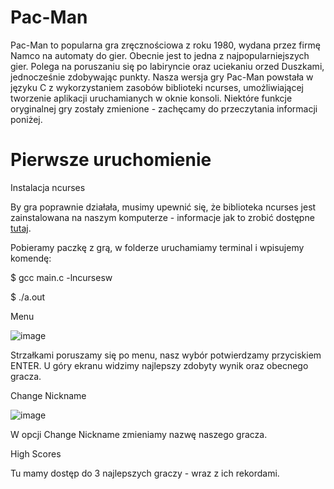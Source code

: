 # Pac-Man
Pac-Man to popularna gra zręcznościowa z roku 1980, wydana przez firmę Namco na automaty do gier. Obecnie jest to jedna z najpopularniejszych gier. Polega na poruszaniu się po labiryncie oraz uciekaniu orzed Duszkami, jednocześnie zdobywając punkty.
Nasza wersja gry Pac-Man powstała w języku C z wykorzystaniem zasobów biblioteki ncurses, umożliwiającej tworzenie aplikacji uruchamianych w oknie konsoli. Niektóre funkcje oryginalnej gry zostały zmienione - zachęcamy do przeczytania informacji poniżej.
# Pierwsze uruchomienie
Instalacja ncurses

By gra poprawnie działała, musimy upewnić się, że biblioteka ncurses jest zainstalowana na naszym komputerze - informacje jak to zrobić dostępne <a href="https://invisible-island.net/ncurses/#downloads">tutaj</a>.

Pobieramy paczkę z grą, w folderze uruchamiamy terminal i wpisujemy komendę:

$ gcc main.c -lncursesw

$ ./a.out

Menu

![image](https://user-images.githubusercontent.com/43135879/173416721-be97bd32-fa7b-4ff0-9c2d-e5e82385caac.png)

Strzałkami poruszamy się po menu, nasz wybór potwierdzamy przyciskiem ENTER.
U góry ekranu widzimy najlepszy zdobyty wynik oraz obecnego gracza.

Change Nickname

![image](https://user-images.githubusercontent.com/43135879/173417117-3b45916d-0031-41b3-ac14-8099d432798d.png)

W opcji Change Nickname zmieniamy nazwę naszego gracza.

High Scores

Tu mamy dostęp do 3 najlepszych graczy - wraz z ich rekordami.

